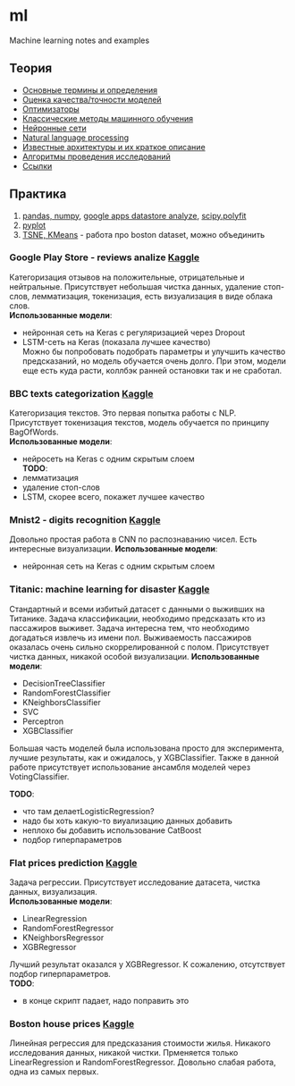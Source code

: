 # ml
Machine learning notes and examples

## Теория
 - [Основные термины и определения](./glossary/common.md)  
 - [Оценка качества/точности моделей](./glossary/quality_control.md)  
 - [Оптимизаторы](./glossary/optimizers.md)
 - [Классические методы машинного обучения](./glossary/classics.md)  
 - [Нейронные сети](./glossary/neural_networks.md)  
 - [Natural language processing](./glossary/nlp.md)  
 - [Известные архитектуры и их краткое описание](./glossary/architectures.md)  
 - [Алгоритмы проведения исследований](./glossary/experiment_planning.md)
 - [Ссылки](./glossary/links.md)  


## Практика
1. [pandas, numpy](./lesson1/index.md), [google apps datastore analyze](./lesson1/index2.ipynb), [scipy.polyfit](./lesson1/scipy.ipynb)  
2. [pyplot](./lesson2/index.md)  
6. [TSNE, KMeans](./lesson6/index.ipynb) - работа про boston dataset, можно объединить  


### Google Play Store - reviews analize [Kaggle](https://www.kaggle.com/alexahdp/google-play-store-apps-reviews-sentiment-analyze)  
Категоризация отзывов на положительные, отрицательные и нейтральные. Присутствует небольшая чистка данных, удаление стоп-слов,
лемматизация, токенизация, есть визуализация в виде облака слов.    
**Использованные модели**:  
 - нейронная сеть на Keras с регуляризацией через Dropout  
 - LSTM-сеть на Keras (показала лучшее качество)  
Можно бы попробовать подобрать параметры и улучшить качество предсказаний, но модель обучается очень долго. При этом, модели еще есть куда расти, коллбэк ранней остановки так и не сработал.  


### BBC texts categorization [Kaggle](https://www.kaggle.com/alexahdp/bbc-texts-categorization)  
Категоризация текстов. Это первая попытка работы с NLP. Присутствует токенизация текстов, модель обучается по принципу BagOfWords.  
**Использованные модели**:  
 - нейросеть на Keras с одним скрытым слоем  
**TODO**:
 - лемматизация  
 - удаление стоп-слов  
 - LSTM, скорее всего, покажет лучшее качество  


### Mnist2 - digits recognition [Kaggle](https://www.kaggle.com/alexahdp/mnist2)  
Довольно простая работа в CNN по распознаванию чисел. Есть интересные визуализации.
**Использованные модели**:  
 - нейронная сеть на Keras с одним скрытым слоем  



### Titanic: machine learning for disaster [Kaggle](https://www.kaggle.com/alexahdp/titanic-dataset)  
Стандартный и всеми избитый датасет с данными о выживших на Титанике. Задача классификации, необходимо предсказать кто из пассажиров выживет. Задача интересна тем, что необходимо догадаться извлечь из имени пол. Выживаемость пассажиров оказалась очень сильно скоррелированной с полом. Присутствует чистка данных, никакой особой визуализации.
**Использованные модели**:  
 - DecisionTreeClassifier  
 - RandomForestClassifier  
 - KNeighborsClassifier  
 - SVC  
 - Perceptron  
 - XGBClassifier  

Большая часть моделей была использована просто для эксперимента, лучшие результаты, как и ожидалось, у XGBClassifier. Также в данной работе присутствует использование ансамбля моделей через VotingClassifier.  

**TODO**:  
 - что там делаетLogisticRegression?
 - надо бы хоть какую-то виуализацию данных добавить
 - неплохо бы добавить использование CatBoost
 - подбор гиперпараметров


### Flat prices prediction [Kaggle](https://www.kaggle.com/alexahdp/flat-price-predict)  
Задача регрессии. Присутствует исследование датасета, чистка данных, визуализация.  
**Использованные модели**:  
 - LinearRegression
 - RandomForestRegressor
 - KNeighborsRegressor
 - XGBRegressor  

Лучший результат оказался у XGBRegressor. К сожалению, отсутствует подбор гиперпараметров.  
**TODO**:  
 - в конце скрипт падает, надо поправить это  


### Boston house prices [Kaggle](https://www.kaggle.com/alexahdp/boston-house-prices-regression)  
Линейная регрессия для предсказания стоимости жилья. Никакого исследования данных, никакой чистки. Прменяется только LinearRegression и RandomForestRegressor. Довольно слабая работа, одна из самых первых.  
